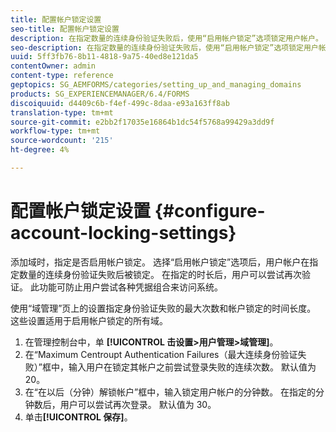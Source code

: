 ```yaml
---
title: 配置帐户锁定设置
seo-title: 配置帐户锁定设置
description: 在指定数量的连续身份验证失败后，使用“启用帐户锁定”选项锁定用户帐户。
seo-description: 在指定数量的连续身份验证失败后，使用“启用帐户锁定”选项锁定用户帐户。
uuid: 5ff3fb76-8b11-4818-9a75-40ed8e121da5
contentOwner: admin
content-type: reference
geptopics: SG_AEMFORMS/categories/setting_up_and_managing_domains
products: SG_EXPERIENCEMANAGER/6.4/FORMS
discoiquuid: d4409c6b-f4ef-499c-8daa-e93a163ff8ab
translation-type: tm+mt
source-git-commit: e2bb2f17035e16864b1dc54f5768a99429a3dd9f
workflow-type: tm+mt
source-wordcount: '215'
ht-degree: 4%

---
```



# 配置帐户锁定设置 {#configure-account-locking-settings}

添加域时，指定是否启用帐户锁定。 选择“启用帐户锁定”选项后，用户帐户在指定数量的连续身份验证失败后被锁定。 在指定的时长后，用户可以尝试再次验证。 此功能可防止用户尝试各种凭据组合来访问系统。

使用“域管理”页上的设置指定身份验证失败的最大次数和帐户锁定的时间长度。 这些设置适用于启用帐户锁定的所有域。

1. 在管理控制台中，单 **[!UICONTROL 击设置>用户管理>域管理]**。
1. 在“Maximum Centroupt Authentication Failures（最大连续身份验证失败）”框中，输入用户在锁定其帐户之前尝试登录失败的连续次数。 默认值为 20。
1. 在“在以后（分钟）解锁帐户”框中，输入锁定用户帐户的分钟数。 在指定的分钟数后，用户可以尝试再次登录。 默认值为 30。
1. 单击&#x200B;**[!UICONTROL 保存]**。

